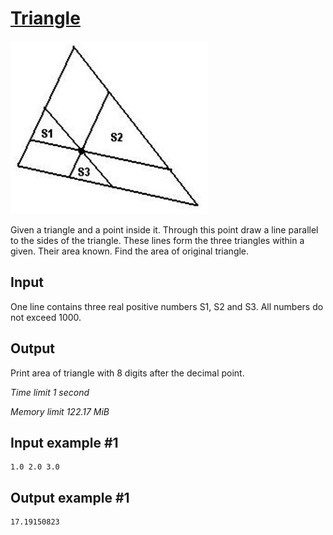 # [Triangle](https://www.e-olymp.com/en/contests/8947/problems/77336)

![prb418](1258180114.JPG)

Given a triangle and a point inside it. Through this point draw a line parallel to the sides of the triangle. These lines form the three triangles within a given. Their area known. Find the area of original triangle.

## Input

One line contains three real positive numbers S1, S2 and S3. All numbers do not exceed 1000.

## Output

Print area of triangle with 8 digits after the decimal point.

_Time limit 1 second_

_Memory limit 122.17 MiB_

## Input example #1
```
1.0 2.0 3.0
```

## Output example #1
```
17.19150823
```
